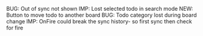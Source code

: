 BUG: Out of sync not shown
IMP: Lost selected todo in search mode
NEW: Button to move todo to another board
BUG: Todo category lost during board change
IMP: OnFire could break the sync history- so first sync then check for fire